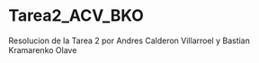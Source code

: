 # Tarea2_ACV_BKO
Resolucion de la Tarea 2 por Andres Calderon Villarroel y Bastian Kramarenko Olave

